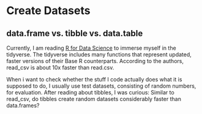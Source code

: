 # Create Datasets

## data.frame vs. tibble vs. data.table

Currently, I am reading [R for Data Science](http://r4ds.had.co.nz/) to immerse myself in the tidyverse. The tidyverse includes many functions that represent updated, faster versions of their Base R counterparts. According to the authors, read_csv is about 10x faster than read.csv. 

When i want to check whether the stuff I code actually does what it is supposed to do, I usually use test datasets, consisting of random numbers, for evaluation. After reading about tibbles, I was curious: Similar to read_csv, do tibbles create random datasets considerably faster than data.frames?
